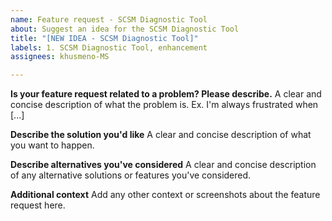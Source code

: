 ```yaml
---
name: Feature request - SCSM Diagnostic Tool
about: Suggest an idea for the SCSM Diagnostic Tool
title: "[NEW IDEA - SCSM Diagnostic Tool]"
labels: 1. SCSM Diagnostic Tool, enhancement
assignees: khusmeno-MS

---
```


**Is your feature request related to a problem? Please describe.**
A clear and concise description of what the problem is. Ex. I'm always frustrated when [...]

**Describe the solution you'd like**
A clear and concise description of what you want to happen.

**Describe alternatives you've considered**
A clear and concise description of any alternative solutions or features you've considered.

**Additional context**
Add any other context or screenshots about the feature request here.
